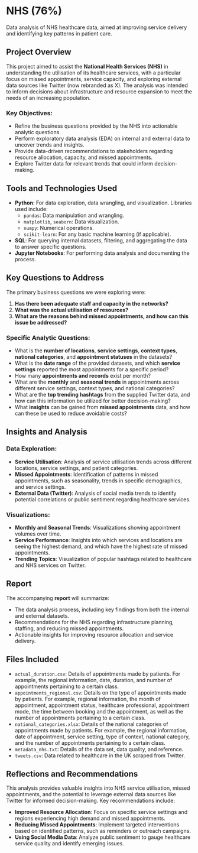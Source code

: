 # NHS (76%)
Data analysis of NHS healthcare data, aimed at improving service delivery and identifying key patterns in patient care.

## Project Overview
This project aimed to assist the **National Health Services (NHS)** in understanding the utilisation of its healthcare services, with a particular focus on missed appointments, service capacity, and exploring external data sources like Twitter (now rebranded as X). The analysis was intended to inform decisions about infrastructure and resource expansion to meet the needs of an increasing population.

### Key Objectives:
- Refine the business questions provided by the NHS into actionable analytic questions.
- Perform exploratory data analysis (EDA) on internal and external data to uncover trends and insights.
- Provide data-driven recommendations to stakeholders regarding resource allocation, capacity, and missed appointments.
- Explore Twitter data for relevant trends that could inform decision-making.

## Tools and Technologies Used
- **Python**: For data exploration, data wrangling, and visualization. Libraries used include:
  - `pandas`: Data manipulation and wrangling.
  - `matplotlib`, `seaborn`: Data visualization.
  - `numpy`: Numerical operations.
  - `scikit-learn`: For any basic machine learning (if applicable).
- **SQL**: For querying internal datasets, filtering, and aggregating the data to answer specific questions.
- **Jupyter Notebooks**: For performing data analysis and documenting the process.

## Key Questions to Address
The primary business questions we were exploring were:
1. **Has there been adequate staff and capacity in the networks?**
2. **What was the actual utilisation of resources?**
3. **What are the reasons behind missed appointments, and how can this issue be addressed?**

### Specific Analytic Questions:
- What is the **number of locations**, **service settings**, **context types**, **national categories**, and **appointment statuses** in the datasets?
- What is the **date range** of the provided datasets, and which **service settings** reported the most appointments for a specific period?
- How many **appointments and records** exist per month?
- What are the **monthly** and **seasonal trends** in appointments across different service settings, context types, and national categories?
- What are the **top trending hashtags** from the supplied Twitter data, and how can this information be utilized for better decision-making?
- What **insights** can be gained from **missed appointments** data, and how can these be used to reduce avoidable costs?

## Insights and Analysis
### Data Exploration:
- **Service Utilisation**: Analysis of service utilisation trends across different locations, service settings, and patient categories.
- **Missed Appointments**: Identification of patterns in missed appointments, such as seasonality, trends in specific demographics, and service settings.
- **External Data (Twitter)**: Analysis of social media trends to identify potential correlations or public sentiment regarding healthcare services.

### Visualizations:
- **Monthly and Seasonal Trends**: Visualizations showing appointment volumes over time.
- **Service Performance**: Insights into which services and locations are seeing the highest demand, and which have the highest rate of missed appointments.
- **Trending Topics**: Visualization of popular hashtags related to healthcare and NHS services on Twitter.

## Report
The accompanying **report** will summarize:
- The data analysis process, including key findings from both the internal and external datasets.
- Recommendations for the NHS regarding infrastructure planning, staffing, and reducing missed appointments.
- Actionable insights for improving resource allocation and service delivery.

## Files Included
- `actual_duration.csv`: Details of appointments made by patients. For example, the regional information, date, duration, and number of appointments pertaining to a certain class.
- `appointments_regional.csv`: Details on the type of appointments made by patients. For example, regional information, the month of appointment, appointment status, healthcare professional, appointment mode, the time between booking and the appointment, as well as the number of appointments pertaining to a certain class.
- `national_categories.xlsx`: Details of the national categories of appointments made by patients. For example, the regional information, date of appointment, service setting, type of context, national category, and the number of appointments pertaining to a certain class.
- `metadata_nhs.txt`: Details of the data set, data quality, and reference.
- `tweets.csv`: Data related to healthcare in the UK scraped from Twitter.

## Reflections and Recommendations
This analysis provides valuable insights into NHS service utilisation, missed appointments, and the potential to leverage external data sources like Twitter for informed decision-making. Key recommendations include:
- **Improved Resource Allocation**: Focus on specific service settings and regions experiencing high demand and missed appointments.
- **Reducing Missed Appointments**: Implement targeted interventions based on identified patterns, such as reminders or outreach campaigns.
- **Using Social Media Data**: Analyze public sentiment to gauge healthcare service quality and identify emerging issues.
